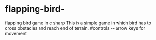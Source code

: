 # flapping-bird-
flapping bird game in c sharp
This is a simple game in which bird has to cross obstacles and reach end of terrain.
#controls -- arrow keys for movement













